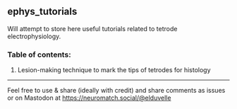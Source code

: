 ## ephys_tutorials


Will attempt to store here useful tutorials related to tetrode electrophysiology. 

### Table of contents:
1. Lesion-making technique to mark the tips of tetrodes for histology



-----------------
Feel free to use & share (ideally with credit) and share comments as issues or on Mastodon at https://neuromatch.social/@elduvelle 

